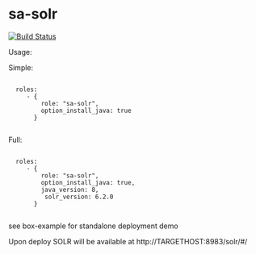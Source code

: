 sa-solr
=======

[![Build Status](https://travis-ci.org/softasap/sa-solr.svg?branch=master)](https://travis-ci.org/softasap/sa-solr)

Usage:

Simple:

```

  roles:
     - {
         role: "sa-solr",
         option_install_java: true
       }


```

Full:

```

  roles:
     - {
         role: "sa-solr",
         option_install_java: true,
         java_version: 8,
          solr_version: 6.2.0
       }


```


see box-example for standalone deployment demo


Upon deploy SOLR will be available at http://TARGETHOST:8983/solr/#/

